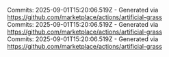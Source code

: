 Commits: 2025-09-01T15:20:06.519Z - Generated via https://github.com/marketplace/actions/artificial-grass
<br>
Commits: 2025-09-01T15:20:06.519Z - Generated via https://github.com/marketplace/actions/artificial-grass
<br>
Commits: 2025-09-01T15:20:06.519Z - Generated via https://github.com/marketplace/actions/artificial-grass
<br>
